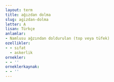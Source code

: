 ```yaml
---
layout: term
title: ağızdan dolma
slug: agizdan-dolma
letter: A
lisan: Türkçe
anlamlar:
- Namlusu ağzından doldurulan (top veya tüfek)
ozellikler:
- - sıfat
  - askerlik
ornekler:
- - ''
orneklerkaynak:
- - ''
---
```

